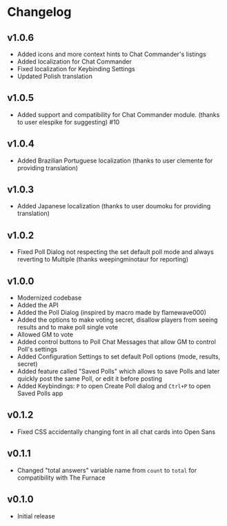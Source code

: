# Changelog

## v1.0.6
* Added icons and more context hints to Chat Commander's listings
* Added localization for Chat Commander
* Fixed localization for Keybinding Settings
* Updated Polish translation

## v1.0.5
* Added support and compatibility for Chat Commander module. (thanks to user elespike for suggesting) #10

## v1.0.4
* Added Brazilian Portuguese localization (thanks to user clemente for providing translation)

## v1.0.3 
* Added Japanese localization (thanks to user doumoku for providing translation)

## v1.0.2
* Fixed Poll Dialog not respecting the set default poll mode and always reverting to Multiple (thanks weepingminotaur for reporting)

## v1.0.0
* Modernized codebase
* Added the API
* Added the Poll Dialog (inspired by macro made by flamewave000)
* Added the options to make voting secret, disallow players from seeing results and to make poll single vote
* Allowed GM to vote
* Added control buttons to Poll Chat Messages that allow GM to control Poll's settings
* Added Configuration Settings to set default Poll options (mode, results, secret)
* Added feature called "Saved Polls" which allows to save Polls and later quickly post the same Poll, or edit it before posting
* Added Keybindings: `P` to open Create Poll dialog and `Ctrl+P` to open Saved Polls app

## v0.1.2
* Fixed CSS accidentally changing font in all chat cards into Open Sans

## v0.1.1
* Changed "total answers" variable name from `count` to `total` for compatibility with The Furnace

## v0.1.0
* Initial release
